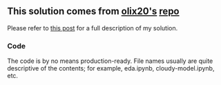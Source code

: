 ## This solution comes from [olix20's](https://medium.com/@mdoliya) [repo](https://github.com/olix20/kaggle-planet)
Please refer to [this post](https://medium.com/towards-data-science/my-solution-to-kaggle-planet-challenge-fa554ec16c8c) 
for a full description of my solution.
### Code
The code is by no means production-ready. File names usually are quite descriptive of the contents; for example, 
eda.ipynb, cloudy-model.ipynb, etc. 


